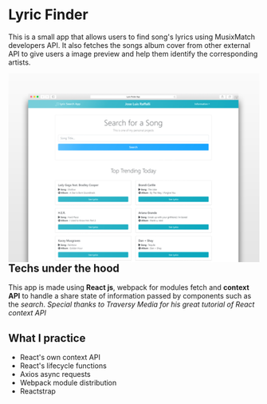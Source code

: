 # Lyric Finder

This is a small app that allows users to find song's lyrics using MusixMatch developers API. It also fetches the songs album cover from other external API to give users a image preview and help them identify the corresponding artists. 

<img src="/Screens/Safari Lyric Finder.jpg"
     alt="React Lyric Finder"
     style="float: left; margin-right: 10px;" />
     
## Techs under the hood 
This app is made using <strong>React js</strong>, webpack for modules fetch and <strong>context API</strong> to handle a share state of information passed by components such as the *search*.
<i> Special thanks to Traversy Media for his great tutorial of React context API </i>

## What I practice 
- React's own context API
- React's lifecycle functions
- Axios async requests
- Webpack module distribution
- Reactstrap

